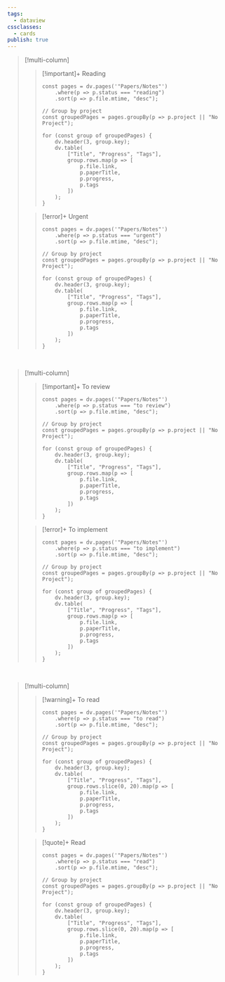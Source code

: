 ```yaml
---
tags:
  - dataview
cssclasses:
  - cards
publish: true
---
```


> [!multi-column]
>
>> [!important]+ Reading
>> ```dataviewjs
>> const pages = dv.pages('"Papers/Notes"')
>>     .where(p => p.status === "reading")
>>     .sort(p => p.file.mtime, "desc");
>> 
>> // Group by project
>> const groupedPages = pages.groupBy(p => p.project || "No Project");
>> 
>> for (const group of groupedPages) {
>>     dv.header(3, group.key);
>>     dv.table(
>>         ["Title", "Progress", "Tags"],
>>         group.rows.map(p => [
>>             p.file.link,
>>             p.paperTitle,
>>             p.progress,
>>             p.tags
>>         ])
>>     );
>> }
>> ```
>
>> [!error]+ Urgent
>> ```dataviewjs
>> const pages = dv.pages('"Papers/Notes"')
>>     .where(p => p.status === "urgent")
>>     .sort(p => p.file.mtime, "desc");
>> 
>> // Group by project
>> const groupedPages = pages.groupBy(p => p.project || "No Project");
>> 
>> for (const group of groupedPages) {
>>     dv.header(3, group.key);
>>     dv.table(
>>         ["Title", "Progress", "Tags"],
>>         group.rows.map(p => [
>>             p.file.link,
>>             p.paperTitle,
>>             p.progress,
>>             p.tags
>>         ])
>>     );
>> }
>> ```

<br>

> [!multi-column]
>
>> [!important]+ To review
>> ```dataviewjs
>> const pages = dv.pages('"Papers/Notes"')
>>     .where(p => p.status === "to review")
>>     .sort(p => p.file.mtime, "desc");
>> 
>> // Group by project
>> const groupedPages = pages.groupBy(p => p.project || "No Project");
>> 
>> for (const group of groupedPages) {
>>     dv.header(3, group.key);
>>     dv.table(
>>         ["Title", "Progress", "Tags"],
>>         group.rows.map(p => [
>>             p.file.link,
>>             p.paperTitle,
>>             p.progress,
>>             p.tags
>>         ])
>>     );
>> }
>> ```
>
>> [!error]+ To implement
>> ```dataviewjs
>> const pages = dv.pages('"Papers/Notes"')
>>     .where(p => p.status === "to implement")
>>     .sort(p => p.file.mtime, "desc");
>> 
>> // Group by project
>> const groupedPages = pages.groupBy(p => p.project || "No Project");
>> 
>> for (const group of groupedPages) {
>>     dv.header(3, group.key);
>>     dv.table(
>>         ["Title", "Progress", "Tags"],
>>         group.rows.map(p => [
>>             p.file.link,
>>             p.paperTitle,
>>             p.progress,
>>             p.tags
>>         ])
>>     );
>> }
>> ```

<br>

> [!multi-column]
> 
>> [!warning]+ To read
>> ```dataviewjs
>> const pages = dv.pages('"Papers/Notes"')
>>     .where(p => p.status === "to read")
>>     .sort(p => p.file.mtime, "desc");
>> 
>> // Group by project
>> const groupedPages = pages.groupBy(p => p.project || "No Project");
>> 
>> for (const group of groupedPages) {
>>     dv.header(3, group.key);
>>     dv.table(
>>         ["Title", "Progress", "Tags"],
>>         group.rows.slice(0, 20).map(p => [
>>             p.file.link,
>>             p.paperTitle,
>>             p.progress,
>>             p.tags
>>         ])
>>     );
>> }
>> ```
>
>> [!quote]+ Read
>> ```dataviewjs
>> const pages = dv.pages('"Papers/Notes"')
>>     .where(p => p.status === "read")
>>     .sort(p => p.file.mtime, "desc");
>> 
>> // Group by project
>> const groupedPages = pages.groupBy(p => p.project || "No Project");
>> 
>> for (const group of groupedPages) {
>>     dv.header(3, group.key);
>>     dv.table(
>>         ["Title", "Progress", "Tags"],
>>         group.rows.slice(0, 20).map(p => [
>>             p.file.link,
>>             p.paperTitle,
>>             p.progress,
>>             p.tags
>>         ])
>>     );
>> }
>> ```